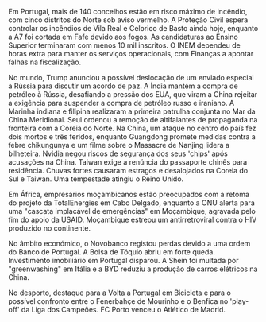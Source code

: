 Em Portugal, mais de 140 concelhos estão em risco máximo de incêndio, com cinco distritos do Norte sob aviso vermelho. A Proteção Civil espera controlar os incêndios de Vila Real e Celorico de Basto ainda hoje, enquanto a A7 foi cortada em Fafe devido aos fogos. As candidaturas ao Ensino Superior terminaram com menos 10 mil inscritos. O INEM dependeu de horas extra para manter os serviços operacionais, com Finanças a apontar falhas na fiscalização.

No mundo, Trump anunciou a possível deslocação de um enviado especial à Rússia para discutir um acordo de paz. A Índia mantém a compra de petróleo à Rússia, desafiando a pressão dos EUA, que viram a China rejeitar a exigência para suspender a compra de petróleo russo e iraniano. A Marinha indiana e filipina realizaram a primeira patrulha conjunta no Mar da China Meridional. Seul ordenou a remoção de altifalantes de propaganda na fronteira com a Coreia do Norte. Na China, um ataque no centro do país fez dois mortos e três feridos, enquanto Guangdong promete medidas contra a febre chikungunya e um filme sobre o Massacre de Nanjing lidera a bilheteira. Nvidia negou riscos de segurança dos seus 'chips' após acusações na China. Taiwan exige a renúncia do passaporte chinês para residência. Chuvas fortes causaram estragos e desalojados na Coreia do Sul e Taiwan. Uma tempestade atingiu o Reino Unido.

Em África, empresários moçambicanos estão preocupados com a retoma do projeto da TotalEnergies em Cabo Delgado, enquanto a ONU alerta para uma "cascata implacável de emergências" em Moçambique, agravada pelo fim do apoio da USAID. Moçambique estreou um antirretroviral contra o HIV produzido no continente.

No âmbito económico, o Novobanco registou perdas devido a uma ordem do Banco de Portugal. A Bolsa de Tóquio abriu em forte queda. Investimento imobiliário em Portugal disparou. A Shein foi multada por "greenwashing" em Itália e a BYD reduziu a produção de carros elétricos na China.

No desporto, destaque para a Volta a Portugal em Bicicleta e para o possível confronto entre o Fenerbahçe de Mourinho e o Benfica no 'play-off' da Liga dos Campeões. FC Porto venceu o Atlético de Madrid.
